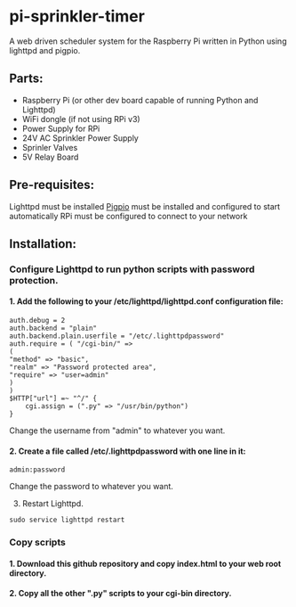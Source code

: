 # pi-sprinkler-timer
A web driven scheduler system for the Raspberry Pi written in Python using lighttpd and pigpio.

## Parts:
* Raspberry Pi (or other dev board capable of running Python and Lighttpd)
 * WiFi dongle (if not using RPi v3)
 * Power Supply for RPi
* 24V AC Sprinkler Power Supply
* Sprinler Valves
* 5V Relay Board

## Pre-requisites:
Lighttpd must be installed
[Pigpio](http://abyz.co.uk/rpi/pigpio/) must be installed and configured to start automatically
RPi must be configured to connect to your network

## Installation:
### Configure Lighttpd to run python scripts with password protection.

#### 1. Add the following to your /etc/lighttpd/lighttpd.conf configuration file:

```
auth.debug = 2
auth.backend = "plain"
auth.backend.plain.userfile = "/etc/.lighttpdpassword"
auth.require = ( "/cgi-bin/" =>
(
"method" => "basic",
"realm" => "Password protected area",
"require" => "user=admin"
)
)
$HTTP["url"] =~ "^/" {
    cgi.assign = (".py" => "/usr/bin/python")
}
```

Change the username from "admin" to whatever you want.

#### 2. Create a file called /etc/.lighttpdpassword with one line in it:

`admin:password`

Change the password to whatever you want.

3. Restart Lighttpd.

`sudo service lighttpd restart`

### Copy scripts
#### 1. Download this github repository and copy index.html to your web root directory.
#### 2. Copy all the other ".py" scripts to your cgi-bin directory.



